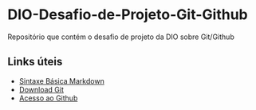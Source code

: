 # DIO-Desafio-de-Projeto-Git-Github
Repositório que contém o desafio de projeto da DIO sobre Git/Github

## Links úteis
 - [Sintaxe Básica Markdown](https://www.markdownguide.org/basic-syntax/)
 - [Download Git](https://git-scm.com/downloads)
 - [Acesso ao Github](https://github.com/)
